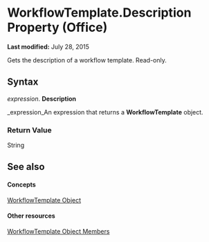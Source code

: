 
# WorkflowTemplate.Description Property (Office)

 **Last modified:** July 28, 2015

Gets the description of a workflow template. Read-only.

## Syntax

 _expression_. **Description**

 _expression_An expression that returns a  **WorkflowTemplate** object.


### Return Value

String


## See also


#### Concepts


 [WorkflowTemplate Object](965d0474-dd51-9b0e-b34c-a11f921ff410.md)
#### Other resources


 [WorkflowTemplate Object Members](c891ed9a-87bd-242b-1a6b-012ab1406a1c.md)
